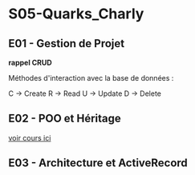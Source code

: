 # S05-Quarks_Charly

## E01 - Gestion de Projet


**rappel CRUD**

Méthodes d'interaction avec la base de données :

C -> Create
R -> Read
U -> Update
D -> Delete


## E02 - POO et Héritage

[voir cours ici](./POO)


## E03 - Architecture et ActiveRecord
